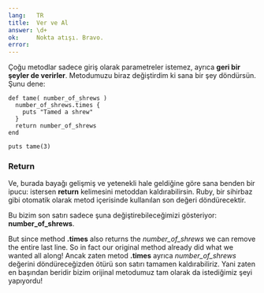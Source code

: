 ```yaml
---
lang:   TR
title:  Ver ve Al
answer: \d+
ok:     Nokta atışı. Bravo.
error:
---
```


Çoğu metodlar sadece giriş olarak parametreler istemez, ayrıca __geri bir şeyler de verirler__.
Metodumuzu biraz değiştirdim ki sana bir şey döndürsün. Şunu dene:

    def tame( number_of_shrews )
      number_of_shrews.times {
        puts "Tamed a shrew"
      }
      return number_of_shrews
    end

    puts tame(3)

### Return
Ve, burada bayağı gelişmiş ve yetenekli hale geldiğine göre sana benden bir ipucu:
istersen __return__ kelimesini metoddan kaldırabilirsin.
Ruby, bir sihirbaz gibi otomatik olarak metod içerisinde kullanılan son değeri döndürecektir.

Bu bizim son satırı sadece şuna değiştirebileceğimizi gösteriyor: __number\_of\_shrews__.

But since method __.times__ also returns the _number\_of\_shrews_ we can
remove the entire last line. So in fact our original method already did what we wanted all along!
Ancak zaten metod __.times__ ayrıca _number\_of\_shrews_ değerini döndüreceğizden ötürü son satırı tamamen
kaldırabiliriz. Yani zaten en başından beridir bizim orijinal metodumuz tam olarak da istediğimiz şeyi yapıyordu!
